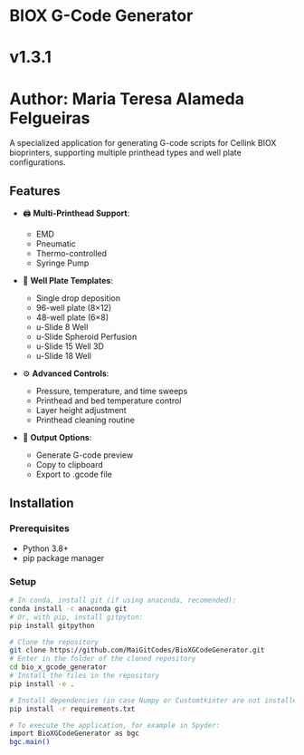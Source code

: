 # BIOX G-Code Generator
# v1.3.1
# Author: Maria Teresa Alameda Felgueiras
A specialized application for generating G-code scripts for Cellink BIOX bioprinters, supporting multiple printhead types and well plate configurations.

## Features

- 🖨️ **Multi-Printhead Support**:
  - EMD
  - Pneumatic
  - Thermo-controlled
  - Syringe Pump

- 🧪 **Well Plate Templates**:
  - Single drop deposition
  - 96-well plate (8×12)
  - 48-well plate (6×8)
  - u-Slide 8 Well
  - u-Slide Spheroid Perfusion
  - u-Slide 15 Well 3D
  - u-Slide 18 Well

- ⚙️ **Advanced Controls**:
  - Pressure, temperature, and time sweeps
  - Printhead and bed temperature control
  - Layer height adjustment
  - Printhead cleaning routine

- 📁 **Output Options**:
  - Generate G-code preview
  - Copy to clipboard
  - Export to .gcode file

## Installation

### Prerequisites
- Python 3.8+
- pip package manager

### Setup
```bash
# In conda, install git (if using anaconda, recomended):
conda install -c anaconda git
# Or, with pip, install gitpyton:
pip install gitpython

# Clone the repository
git clone https://github.com/MaiGitCodes/BioXGCodeGenerator.git
# Enter in the folder of the cloned repository
cd bio_x_gcode_generator
# Install the files in the repository
pip install -e .

# Install dependencies (in case Numpy or Customtkinter are not installed)
pip install -r requirements.txt

# To execute the application, for example in Spyder:
import BioXGCodeGenerator as bgc
bgc.main()
